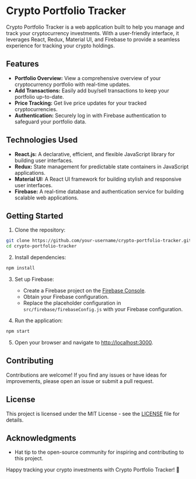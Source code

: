 # Crypto Portfolio Tracker

Crypto Portfolio Tracker is a web application built to help you manage and track your cryptocurrency investments. With a user-friendly interface, it leverages React, Redux, Material UI, and Firebase to provide a seamless experience for tracking your crypto holdings.

## Features

- **Portfolio Overview:** View a comprehensive overview of your cryptocurrency portfolio with real-time updates.
- **Add Transactions:** Easily add buy/sell transactions to keep your portfolio up-to-date.
- **Price Tracking:** Get live price updates for your tracked cryptocurrencies.
- **Authentication:** Securely log in with Firebase authentication to safeguard your portfolio data.

## Technologies Used

- **React.js:** A declarative, efficient, and flexible JavaScript library for building user interfaces.
- **Redux:** State management for predictable state containers in JavaScript applications.
- **Material UI:** A React UI framework for building stylish and responsive user interfaces.
- **Firebase:** A real-time database and authentication service for building scalable web applications.

## Getting Started

1. Clone the repository:

```bash
git clone https://github.com/your-username/crypto-portfolio-tracker.git
cd crypto-portfolio-tracker
```

2. Install dependencies:

```bash
npm install
```

3. Set up Firebase:

   - Create a Firebase project on the [Firebase Console](https://console.firebase.google.com/).
   - Obtain your Firebase configuration.
   - Replace the placeholder configuration in `src/firebase/firebaseConfig.js` with your Firebase configuration.

4. Run the application:

```bash
npm start
```

5. Open your browser and navigate to [http://localhost:3000](http://localhost:3000).

## Contributing

Contributions are welcome! If you find any issues or have ideas for improvements, please open an issue or submit a pull request.

## License

This project is licensed under the MIT License - see the [LICENSE](LICENSE) file for details.

## Acknowledgments

- Hat tip to the open-source community for inspiring and contributing to this project.

Happy tracking your crypto investments with Crypto Portfolio Tracker! 🚀
